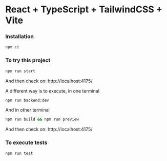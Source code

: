 # React + TypeScript + TailwindCSS + Vite

### Installation
```bash
npm ci
```

### To try this project

```bash
npm run start
```
And then check on: http://localhost:4175/

A different way is to execute, in one terminal
```bash
npm run backend:dev
```

And in other terminal
```bash
npm run build && npm run preview
```

And then check on: http://localhost:4175/

### To execute tests
```bash
npm run test
```
